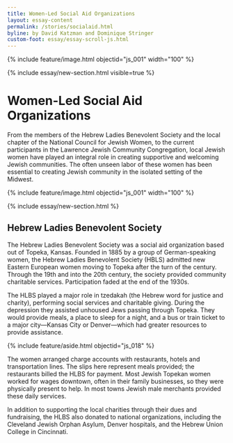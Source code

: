 ```yaml
---
title: Women-Led Social Aid Organizations
layout: essay-content
permalink: /stories/socialaid.html 
byline: by David Katzman and Dominique Stringer
custom-foot: essay/essay-scroll-js.html
---
```

<div class="row my-3" >
<div class="" markdown="1">
 {% include feature/image.html objectid="js_001" width="100" %}

{% include essay/new-section.html visible=true %} 
# Women-Led Social Aid Organizations 

From the members of the Hebrew Ladies Benevolent Society and the local chapter of the National Council for Jewish Women, to the current participants in the Lawrence Jewish Community Congregation, local Jewish women have played an integral role in creating supportive and welcoming Jewish communities. The often unseen labor of these women has been essential to creating Jewish community in the isolated setting of the Midwest. 

{% include feature/image.html objectid="js_001" width="100" %}

{% include essay/new-section.html %} 

## Hebrew Ladies Benevolent Society

The Hebrew Ladies Benevolent Society was a social aid organization based out of Topeka, Kansas. Founded in 1885 by a group of German-speaking women, the Hebrew Ladies Benevolent Society (HBLS) admitted new Eastern European women moving to Topeka after the turn of the century. Through the 19th and into the 20th century, the society provided community charitable services. Participation faded at the end of the 1930s.

The HLBS played a major role in tzedakah (the Hebrew word for justice and charity), performing social services and charitable giving. During the depression they assisted unhoused Jews passing through Topeka. They would provide meals, a place to sleep for a night, and a bus or train ticket to a major city—Kansas City or Denver—which had greater resources to provide assistance. 

 {% include feature/aside.html objectid="js_018" %}

The women arranged charge accounts with restaurants, hotels and transportation lines. The slips here represent meals provided; the restaurants billed the HLBS for payment. Most Jewish Topekan women worked for wages downtown, often in their family businesses, so they were physically present to help. In most towns Jewish male merchants provided these daily services.

In addition to supporting the local charities through their dues and fundraising, the HLBS also donated to national organizations, including the Cleveland Jewish Orphan Asylum, Denver hospitals, and the Hebrew Union College in Cincinnati.
